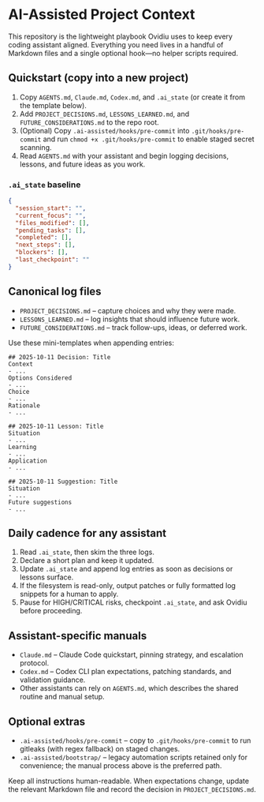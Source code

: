 # AI-Assisted Project Context

This repository is the lightweight playbook Ovidiu uses to keep every coding assistant aligned. Everything you need lives in a handful of Markdown files and a single optional hook—no helper scripts required.

## Quickstart (copy into a new project)
1. Copy `AGENTS.md`, `Claude.md`, `Codex.md`, and `.ai_state` (or create it from the template below).
2. Add `PROJECT_DECISIONS.md`, `LESSONS_LEARNED.md`, and `FUTURE_CONSIDERATIONS.md` to the repo root.
3. (Optional) Copy `.ai-assisted/hooks/pre-commit` into `.git/hooks/pre-commit` and run `chmod +x .git/hooks/pre-commit` to enable staged secret scanning.
4. Read `AGENTS.md` with your assistant and begin logging decisions, lessons, and future ideas as you work.

### `.ai_state` baseline
```json
{
  "session_start": "",
  "current_focus": "",
  "files_modified": [],
  "pending_tasks": [],
  "completed": [],
  "next_steps": [],
  "blockers": [],
  "last_checkpoint": ""
}
```

## Canonical log files
- `PROJECT_DECISIONS.md` – capture choices and why they were made.
- `LESSONS_LEARNED.md` – log insights that should influence future work.
- `FUTURE_CONSIDERATIONS.md` – track follow-ups, ideas, or deferred work.

Use these mini-templates when appending entries:
```
## 2025-10-11 Decision: Title
Context
- ...
Options Considered
- ...
Choice
- ...
Rationale
- ...

## 2025-10-11 Lesson: Title
Situation
- ...
Learning
- ...
Application
- ...

## 2025-10-11 Suggestion: Title
Situation
- ...
Future suggestions
- ...
```

## Daily cadence for any assistant
1. Read `.ai_state`, then skim the three logs.
2. Declare a short plan and keep it updated.
3. Update `.ai_state` and append log entries as soon as decisions or lessons surface.
4. If the filesystem is read-only, output patches or fully formatted log snippets for a human to apply.
5. Pause for HIGH/CRITICAL risks, checkpoint `.ai_state`, and ask Ovidiu before proceeding.

## Assistant-specific manuals
- `Claude.md` – Claude Code quickstart, pinning strategy, and escalation protocol.
- `Codex.md` – Codex CLI plan expectations, patching standards, and validation guidance.
- Other assistants can rely on `AGENTS.md`, which describes the shared routine and manual setup.

## Optional extras
- `.ai-assisted/hooks/pre-commit` – copy to `.git/hooks/pre-commit` to run gitleaks (with regex fallback) on staged changes.
- `.ai-assisted/bootstrap/` – legacy automation scripts retained only for convenience; the manual process above is the preferred path.

Keep all instructions human-readable. When expectations change, update the relevant Markdown file and record the decision in `PROJECT_DECISIONS.md`.
